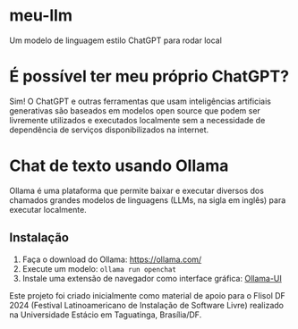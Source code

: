 # meu-llm
Um modelo de linguagem estilo ChatGPT para rodar local

# É possível ter meu próprio ChatGPT?
Sim! O ChatGPT e outras ferramentas que usam inteligências artificiais generativas são baseados em modelos open source que podem ser livremente utilizados e executados localmente sem a necessidade de dependência de serviços disponibilizados na internet.

# Chat de texto usando Ollama
Ollama é uma plataforma que permite baixar e executar diversos dos chamados grandes modelos de linguagens (LLMs, na sigla em inglês) para executar localmente.

## Instalação

1. Faça o download do Ollama: https://ollama.com/
2. Execute um modelo: `ollama run openchat`
3. Instale uma extensão de navegador como interface gráfica: [Ollama-UI](https://chromewebstore.google.com/detail/ollama-ui/cmgdpmlhgjhoadnonobjeekmfcehffco)



Este projeto foi criado inicialmente como material de apoio para o Flisol DF 2024 (Festival Latinoamericano de Instalação de Software Livre) realizado na Universidade Estácio em Taguatinga, Brasília/DF.


